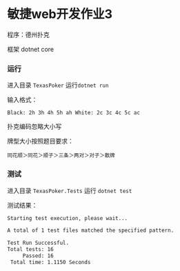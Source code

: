 # 敏捷web开发作业3

程序：德州扑克

框架 dotnet core

### 运行

进入目录 `TexasPoker` 运行`dotnet run `

输入格式：

```
Black: 2h 3h 4h 5h ah White: 2c 3c 4c 5c ac
```

扑克编码忽略大小写

牌型大小按照题目要求：

```
同花顺＞同花＞顺子＞三条＞两对＞对子＞散牌
```

### 测试

进入目录 `TexasPoker.Tests` 运行 `dotnet test`

测试结果：

```bash
Starting test execution, please wait...

A total of 1 test files matched the specified pattern.

Test Run Successful.
Total tests: 16
     Passed: 16
 Total time: 1.1150 Seconds
```

